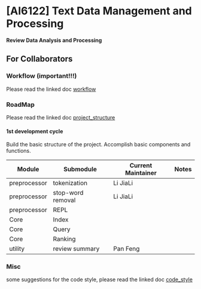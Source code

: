 # [AI6122] Text Data Management and Processing

**Review Data Analysis and Processing**

## For Collaborators

### Workflow (important!!!)

Please read the linked doc [workflow](docs\workflow.md)


### RoadMap

Please read the linked doc [project_structure](docs\project_structure.md)

#### 1st development cycle

Build the basic structure of the project. Accomplish basic components and functions.

| Module       | Submodule         | Current Maintainer | Notes |
|--------------|-------------------|--------------------|-------|
| preprocessor | tokenization      | Li JiaLi           |       |
| preprocessor | stop-word removal | Li JiaLi           |       |
| preprocessor | REPL              |                    |       |
| Core         | Index             |                    |       |
| Core         | Query             |                    |       |
| Core         | Ranking           |                    |       |
| utility      | review summary    | Pan Feng           |       |

### Misc

some suggestions for the code style, please read the linked doc [code_style](docs\code_style.md)